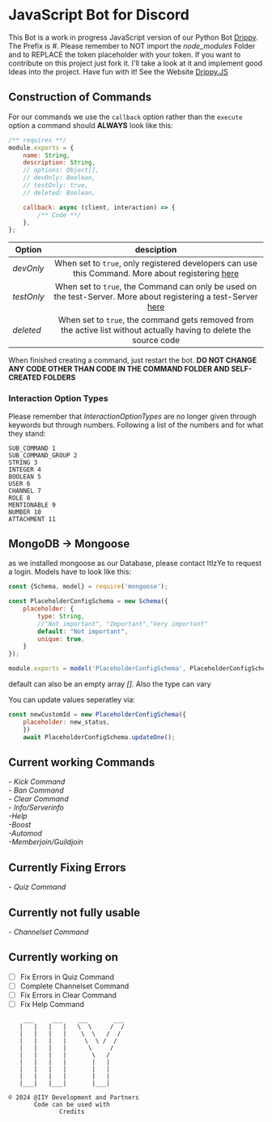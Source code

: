 <h1>JavaScript Bot for Discord</h1>

This Bot is a work in progress JavaScript version of our Python Bot <a href='https://github.com/ItIzYe/Va'>Drippy</a>.
The Prefix is *#*. Please remember to NOT import the *node_modules* Folder and to REPLACE the token placeholder with your token. If you want to contribute on this project just fork it. I'll take a look at it and implement good Ideas into the project. Have fun with it!
See the Website <a href='https://itizye.github.io/Drippy.JS/'>Drippy.JS</a>

## Construction of Commands
For our commands we use the `callback` option rather than the `execute` option
a command should **ALWAYS** look like this:
```js
/** requires **/
module.exports = {
    name: String,
    description: String,
    // options: Object[],
    // devOnly: Boolean,
    // testOnly: true,
    // deleted: Boolean,

    callback: async (client, interaction) => {
        /** Code **/
    },
};
```
| Option    |                                                            desciption                                                             |
|-----------|:---------------------------------------------------------------------------------------------------------------------------------:|
| *devOnly* |          When set to `true`, only registered developers can use this Command. More about registering <a href="">here</a>          |
|*testOnly* | When set to `true`, the Command can only be used on the test-Server. More about registering a test-Server <a href="">here</a><br> |
|*deleted*           |        When set to `true`, the command gets removed from the active list without actually having to delete the source code        |

  
When finished creating a command, just restart the bot. **DO NOT CHANGE ANY CODE OTHER THAN CODE IN THE COMMAND FOLDER AND SELF-CREATED FOLDERS**


### Interaction Option Types
Please remember that *InteractionOptionTypes* are no longer given through keywords but through numbers. Following a list of the numbers and for what they stand:
```
SUB_COMMAND 1   
SUB_COMMAND_GROUP 2 
STRING 3    
INTEGER 4
BOOLEAN 5   
USER 6  
CHANNEL 7
ROLE 8  
MENTIONABLE 9
NUMBER 10
ATTACHMENT 11
```

## MongoDB -> Mongoose

as we installed mongoose as our Database, please contact ItIzYe to request a login.
Models have to look like this:
```js
const {Schema, model} = require('mongoose');

const PlaceholderConfigSchema = new Schema({
    placeholder: {
        type: String,
        //"Not important", "Important","Very important"
        default: "Not important",
        unique: true,
    }
});

module.exports = model('PlaceholderConfigSchema', PlaceholderConfigSchema)
```
default can also be an empty array *[]*. Also the type can vary

You can update values seperatley via:
```js
const newCustomId = new PlaceholderConfigSchema({
    placeholder: new_status,
    })
    await PlaceholderConfigSchema.updateOne();
```

## Current working Commands
*- Kick Command*<br>
*- Ban Command*<br>
*- Clear Command*<br>
*- Info/Serverinfo*<br>
*-Help*<br>
*-Boost*<br>
*-Automod*<br>
*-Memberjoin/Guildjoin*<br>


## Currently Fixing Errors
*- Quiz Command*

## Currently not fully usable
*- Channelset Command*

## Currently working on
- [ ] Fix Errors in Quiz Command
- [ ] Complete Channelset Command
- [ ] Fix Errors in Clear Command
- [ ] Fix Help Command
```
    ___     ___    ___       ___
   |   |   |   |   \  \     /  /
   |   |   |   |    \  \   /  /
   |   |   |   |     \  \ /  /
   |   |   |   |      \     /
   |   |   |   |       \   /
   |   |   |   |       |   |
   |   |   |   |       |   |
   |   |   |   |       |   |
   |___|   |___|       |___|

© 2024 @IIY Development and Partners
       Code can be used with
              Credits
```
